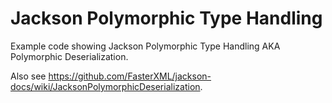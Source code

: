 # Jackson Polymorphic Type Handling

Example code showing Jackson Polymorphic Type Handling AKA Polymorphic Deserialization.

Also see <https://github.com/FasterXML/jackson-docs/wiki/JacksonPolymorphicDeserialization>.
